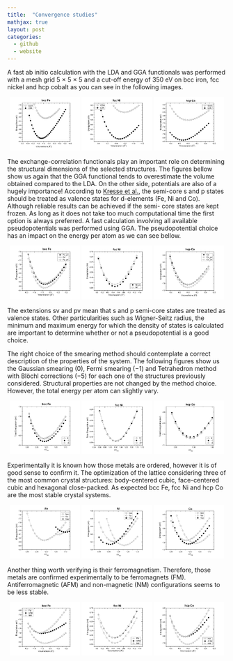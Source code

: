 ```yaml
---
title:  "Convergence studies"
mathjax: true
layout: post
categories:
  - github
  - website
---
```


A fast ab initio calculation with the LDA and GGA functionals was performed with a mesh grid 5 × 5 × 5 and a cut-off energy of 350 eV on bcc iron, fcc nickel and hcp cobalt as you can see in the following images.

<p align="center">
   <img src="/assets/Bcc_Fe_LDA.jpg" width="32%" />
   <img src="/assets/Fcc_Ni_LDA.jpg" width="32%" /> 
   <img src="/assets/Hcp_co_LDA.jpg" width="32%" />
</p>

The exchange-correlation functionals play an important role on determining the structural dimensions of the selected structures. The figures bellow show us  again that the GGA functional tends to overestimate the volume obtained compared to the LDA. On the other side, potentials are also of a hugely importance! According to [Kresse et al.](https://www.smcm.iqfr.csic.es/docs/vasp/), the semi-core s and p states should be treated as valence states for d-elements (Fe, Ni and Co). Although reliable results can be achieved if the semi- core states are kept frozen. As long as it does not take too much computational time the first option is always preferred. A fast calculation involving all available pseudopotentials was performed using GGA. The pseudopotential choice has an impact on the energy per atom as we can see bellow.

<p align="center">
  <img src="/assets/Fe_pseudo.jpg" width="32%" />
  <img src="/assets/Ni_pseudo.jpg" width="32%" /> 
  <img src="/assets/Co_pseudo.jpg" width="32%" />
</p>
  
The extensions sv and pv mean that s and p semi-core states are treated as valence states. Other particularities such as Wigner-Seitz radius, the minimum and maximum energy for which the density of states is calculated are important to determine whether or not a pseudopotential is a good choice. 

The right choice of the smearing method should contemplate a correct description of the properties of the system. The following figures show us the Gaussian smearing (0), Fermi smearing (−1) and Tetrahedron method with Blöchl corrections (−5) for each one of the structures previously considered. Structural properties are not changed by the method choice. However, the total energy per atom can slightly vary.  
  
<p align="center">
  <img src="/assets/Smear_bccFe_.jpg" width="32%" />
  <img src="/assets/Smear_fccNi_.jpg" width="32%" /> 
  <img src="/assets/Smear_hcpCo_.jpg" width="32%" />
</p>



Experimentally it is known how those metals are ordered, however it is of good sense to confirm it. The optimization of the lattice considering three of the most common crystal structures: body-centered cubic, face-centered cubic and hexagonal close-packed. As expected bcc Fe, fcc Ni and hcp Co are the most stable crystal systems.  
  
<p align="center">
  <img src="/assets/Struct_Fe.jpg" width="32%" />
  <img src="/assets/Struct_Ni.jpg" width="32%" /> 
  <img src="/assets/Struct_Co.jpg" width="32%" />
</p>


  
Another thing worth verifying is their ferromagnetism. Therefore, those metals are confirmed experimentally to be ferromagnets (FM). Antiferromagnetic (AFM) and non-magnetic (NM) configurations seems to be less stable.
  


<p align="center">
  <img src="/assets/BccFe_M.jpg" width="32%" />
  <img src="/assets/FccNi_M.jpg" width="32%" /> 
  <img src="/assets/HcpCo_M.jpg" width="32%" />
</p>

